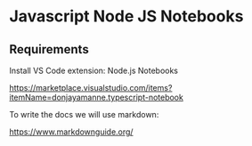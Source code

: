 # Javascript Node JS Notebooks

## Requirements

Install VS Code extension: Node.js Notebooks

<https://marketplace.visualstudio.com/items?itemName=donjayamanne.typescript-notebook>


To write the docs we will use markdown:

<https://www.markdownguide.org/>
